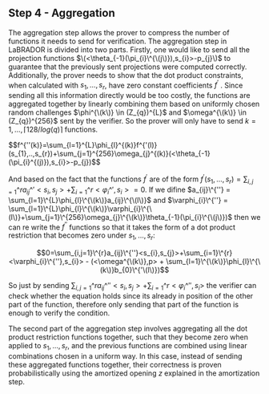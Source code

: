 ## Step 4 - Aggregation
The aggregation step allows the prover to compress the number of functions it needs to send for verification. The aggregation step in LaBRADOR is divided into two parts. Firstly, one would like to send all the projection functions $\(<\theta_{-1}(\pi_{i}\^{\(j\)}),s_{i}>-p_{j}\)$ to guarantee that the previously sent projections were computed correctly. Additionally, the prover needs to show that the dot product constraints, when calculated with $s_{1},...,s_{r}$, have zero constant coefficients $f^{'}$ . Since sending all this information directly would be too costly, the functions are aggregated together by linearly combining them based on uniformly chosen random challenges $\phi^{\(k\)} \in (Z_{q})^{L}$ and $\omega^{\(k\)} \in (Z_{q})^{256}$ sent by the verifier. So the prover will only have to send $k = 1, . . . , \lceil 128/ log(q) \rceil$ functions.

$$f^{''\(k\)}=\sum_{l=1}\^{L}\phi_{l}\^{\(k\)}f^{'\(l)\}(s_{1},..,s_{r})+\sum_{j=1}\^{256}\omega_{j}\^{\(k\)}\(<\theta_{-1}(\pi_{i}\^{\(j\)}),s_{i}>-p_{j}\)$$

And based on the fact that the functions $f^{'}$ are of the form $f^{'}(s_{1},...,s_{r}) = \sum_{i,j=1}\^{r}a_{ij}\^{'}<s_{i},s_{j}>+\sum_{i=1}\^{r}<\varphi_{i}\^{'},s_{i}>=0$. If we difine $a_{ij}\^{''} = \sum_{l=1}\^{L}\phi_{l}\^{\(k\)}a_{ij}\^{\(l\)}$ and $\varphi_{i}\^{''} = \sum_{l=1}\^{L}\phi_{l}\^{\(k\)}\varphi_{i}\^{\(l\)}+\sum_{j=1}\^{256}\omega_{j}\^{\(k\)}\theta_{-1}(\pi_{i}\^{\(j\)})$ then we can re write the $f^{''}$ functions so that it takes the form of a dot product restriction that becomes zero under $s_{1},...,s_{r}$:

$$0=\sum_{i,j=1}\^{r}a_{ij}\^{''}<s_{i},s_{j}>+\sum_{i=1}\^{r}<\varphi_{i}\^{''},s_{i}> - (<\omega^{\(k\)},p> + \sum_{l=1}\^{\(k\)}\phi_{l}\^{\(k\)}b_{0}\^{'\(l\)})$$

So just by sending $\sum_{i,j=1}\^{r}a_{ij}\^{''}<s_{i},s_{j}>+\sum_{i=1}\^{r}<\varphi_{i}\^{''},s_{i}>$ the verifier can check whether the equation holds since its already in position of the other part of the function, therefore only sending that part of the function is enough to verify the condition.

The second part of the aggregation step involves aggregating all the dot product restriction functions together, such that they become zero when applied to $s_1,..., s_r$, and the previous functions are combined using linear combinations chosen in a uniform way. In this case, instead of sending these aggregated functions together, their correctness is proven probabilistically using the amortized opening $z$ explained in the amortization step.
